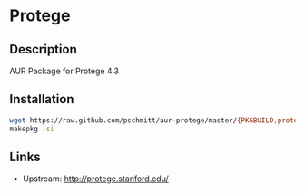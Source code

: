 # Protege

## Description

AUR Package for Protege 4.3

## Installation

```bash
wget https://raw.github.com/pschmitt/aur-protege/master/{PKGBUILD,protege.sh}
makepkg -si
```

## Links
* Upstream: http://protege.stanford.edu/
